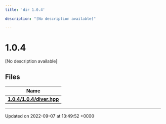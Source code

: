 ```yaml
---
title: 'dir 1.0.4'

description: "[No description available]"

---
```


# 1.0.4



[No description available]

## Files

| Name           |
| -------------- |
| **[1.0.4/1.0.4/diver.hpp](/documentation/code/files/1_80_84_2diver_8hpp/#file-104diverhpp)**  |






-------------------------------

Updated on 2022-09-07 at 13:49:52 +0000
